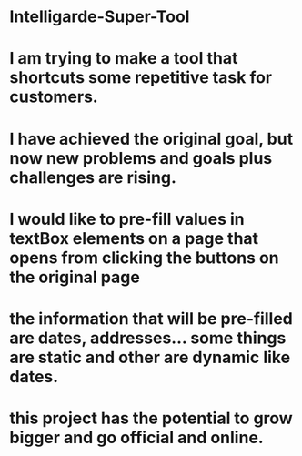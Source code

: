# Intelligarde-Super-Tool
# I am trying to make a tool that shortcuts some repetitive task for customers.
# I have achieved the original goal, but now new problems and goals plus challenges are rising.
# I would like to pre-fill values in textBox elements on a page that opens from clicking the buttons on the original page
# the information that will be pre-filled are dates, addresses... some things are static and other are dynamic like dates.
# this project has the potential to grow bigger and go official and online.
